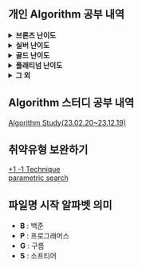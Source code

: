 ## 개인 Algorithm 공부 내역
<details>
<summary> <b>브론즈 난이도</b> </summary>

|                          문제명(링크)                           | 난이도 |      유형      |                          비고                           |
|:----------------------------------------------------------:|:---:|:------------:|:-----------------------------------------------------:|
|    [최대공약수와 최소공배수](https://www.acmicpc.net/problem/2609)    | B1  |      수학      |     [대회 문제](https://www.acmicpc.net/category/74)      |
|         [평균](https://www.acmicpc.net/problem/1546)         | B1  |   수학, 사칙연산   |                                                       |
|      [Hashing](https://www.acmicpc.net/problem/15829)      | B2  | 구현, 문자열, 해싱  |     [대회 문제](https://www.acmicpc.net/category/701)     |
|      [ACM 호텔](https://www.acmicpc.net/problem/10250)       | B3  | 수학, 구현, 사칙연산 | [대회 문제](https://www.acmicpc.net/category/detail/1283) |
|    [Since 1973](https://www.acmicpc.net/problem/28135)     | B3  | 수학, 구현, 사칙연산 |     [대회 문제](https://www.acmicpc.net/category/848)     |
|      [DKSH 찾기](https://www.acmicpc.net/problem/29766)      | B4  |   구현, 문자열    | [대회 문제](https://www.acmicpc.net/category/detail/3869) |
|     [Archivist](https://www.acmicpc.net/problem/28454)     | B4  |      구현      | [대회 문제](https://www.acmicpc.net/category/detail/2348) |
| [Goodbye, Code Jam](https://www.acmicpc.net/problem/29738) | B4  |      구현      | [대회 문제](https://www.acmicpc.net/category/detail/3876) |
|        [모비스](https://www.acmicpc.net/problem/28074)        | B4  |   구현, 문자열    |     [대회 문제](https://www.acmicpc.net/category/846)     |
|      [A+B -7](https://www.acmicpc.net/problem/11021)       | B5  | 수학, 구현, 사칙연산 |                                                       |
|        [AxB](https://www.acmicpc.net/problem/10998)        | B5  | 수학, 구현, 사칙연산 |                                                       |
|      [두 수 비교하기](https://www.acmicpc.net/problem/1330)      | B5  |      구현      |                                                       |
|     [2023 밈 투표](https://www.acmicpc.net/problem/29731)     | B5  |   구현, 문자열    | [대회 문제](https://www.acmicpc.net/category/detail/3876) |
|      [A+B -4](https://www.acmicpc.net/problem/10951)       | B5  | 수학, 구현, 사칙연산 |                                                       |
|        [A+B](https://www.acmicpc.net/problem/1000)         | B5  | 수학, 구현, 사칙연산 |                                                       |
|        [A-B](https://www.acmicpc.net/problem/1001)         | B5  | 수학, 구현, 사칙연산 |                                                       |
|        [A/B](https://www.acmicpc.net/problem/1008)         | B5  | 수학, 구현, 사칙연산 |                                                       |

</details>

<details>
<summary> <b>실버 난이도</b> </summary>

|                         문제명(링크)                         | 난이도 |        유형        |                          비고                           |
|:-------------------------------------------------------:|:---:|:----------------:|:-----------------------------------------------------:|
|    [1로 만들기2](https://www.acmicpc.net/problem/12852)     | S1  |    DP, Graph     |                                                       |
|      [INK](https://www.acmicpc.net/problem/30036)       | S1  |    구현, 시뮬레이션     | [대회 문제](https://www.acmicpc.net/category/detail/3910) |
|    [DFS와 BFS](https://www.acmicpc.net/problem/1260)     | S2  |       그래프        |                                                       |
|     [1로 만들기](https://www.acmicpc.net/problem/1463)      | S3  |        DP        |                                                       |
|    [2xn 타일링](https://www.acmicpc.net/problem/11726)     | S3  |        DP        |                                                       |
|    [2xn 타일링2](https://www.acmicpc.net/problem/11727)    | S3  |        DP        |                                                       |
|    [1,2,3 더하기](https://www.acmicpc.net/problem/9095)    | S3  |       그리디        | [대회 문제](https://www.acmicpc.net/category/detail/884)  |
|       [30](https://www.acmicpc.net/problem/10610)       | S4  | 수학, 그리디, 정렬, 문자열 | [대회 문제](https://www.acmicpc.net/category/detail/1322) |
|      [ATM](https://www.acmicpc.net/problem/11399)       | S4  |     그리디, 정렬      |                                                       |
|    [2차원 배열의 합](https://www.acmicpc.net/problem/2167)    | S5  |     구현, 누적합      |                                                       |
|      [BABBA](https://www.acmicpc.net/problem/9625)      | S5  |        DP        |                                                       |
|      [D-Day](https://www.acmicpc.net/problem/1308)      | S5  |        구현        |                                                       |
|      [거스름돈](https://www.acmicpc.net/problem/14916)      | S5  |    수학,그리디, DP    |     [대회 문제](https://www.acmicpc.net/category/788)     |
| [Array Rotation](https://www.acmicpc.net/problem/28456) | S5  |    구현, 시뮬레이션     | [대회 문제](https://www.acmicpc.net/category/detail/3675) |

</details>

<details>
<summary> <b>골드 난이도</b> </summary>

|                               문제명(링크)                                | 난이도 |      유형      |                          비고                          |
|:--------------------------------------------------------------------:|:---:|:------------:|:----------------------------------------------------:|
|         [GCD(n, k)=1](https://www.acmicpc.net/problem/11689)         | G1  |      수학      |                                                      |
|            [A와 B](https://www.acmicpc.net/problem/12904)             | G5  | 구현, 그리디, 문자열 |                                                      |
|             [CCW](https://www.acmicpc.net/problem/11758)             | G5  |     기하학      |                                                      |
| [Fly me to the Alpha Centauri](https://www.acmicpc.net/problem/1011) | G5  |      수학      |                                                      |

</details>

<details>
<summary> <b>플래티넘 난이도</b> </summary>

| 문제명(링크) | 난이도 | 유형 | 비고 |
|:-------:|:---:|:--:|:--:|
|    -    |  -  | -  | -  |


</details>

<details>
<summary> <b>그 외</b> </summary>

|                                  문제명(링크)                                   | 난이도 | 유형  |                          비고                           |
|:--------------------------------------------------------------------------:|:---:|:---:|:-----------------------------------------------------:|
|                                  1이 될 때까지                                  |  -  | 그리디 |                                                       |
| [h-index](https://school.programmers.co.kr/learn/courses/30/lessons/42747) |  -  | 정렬  |                                                       |

</details>

## Algorithm 스터디 공부 내역
[Algorithm Study(23.02.20~23.12.19)](https://github.com/Algorithm-Study/Algorithm)

## 취약유형 보완하기
[+1 -1 Technique](https://www.codetree.ai/landing/level-test/5297/result/4?started=true&innerIdx=0)  
[parametric search](https://www.codetree.ai/landing/level-test/6652/result/4?started=true&innerIdx=0)

## 파일명 시작 알파벳 의미
- **B** : 백준
- **P** : 프로그래머스
- **G** : 구름
- **S** : 소프티어